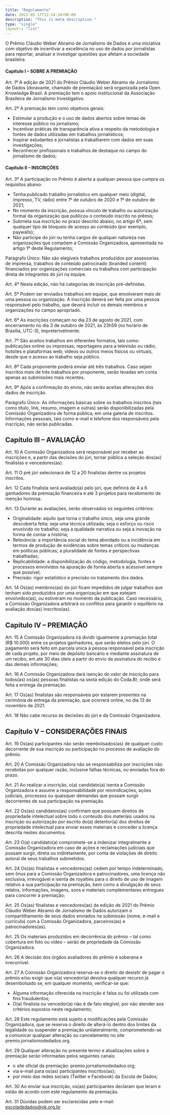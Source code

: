 ```yaml
---
title: "Regulamento"
date: 2022-05-17T12:14:34+06:00
description: "This is meta description."
type: "single"
layout:: "list"
---
```


O Prêmio Cláudio Weber Abramo de Jornalismo de Dados é uma iniciativa com objetivo de incentivar a excelência no uso de dados por jornalistas para reportar, analisar e investigar questões que afetam a sociedade brasileira.

#### Capítulo I – SOBRE A PREMIAÇÃO

Art. 1º A edição de 2021 do Prêmio Cláudio Weber Abramo de Jornalismo de Dados (doravante, chamado de premiação) será organizada pela Open Knowledge Brasil. A premiação tem o apoio institucional da Associação Brasileira de Jornalismo Investigativo. 

Art. 2º A premiação tem como objetivos gerais:
- Estimular a produção e o uso de dados abertos sobre temas de interesse público no jornalismo;
- Incentivar práticas de transparência ativa a respeito da metodologia e fontes de dados utilizadas em trabalhos jornalísticos;
- Inspirar estudantes e jornalistas a trabalharem com dados em suas investigações;
- Reconhecer profissionais e trabalhos de destaque no campo do jornalismo de dados;

  
#### Capítulo II – INSCRIÇÕES

Art. 3º A participação no Prêmio é aberta a qualquer pessoa que cumpra os requisitos abaixo:

* Tenha publicado trabalho jornalístico em qualquer meio (digital, impresso, TV, rádio) entre 1º de outubro de 2020 e 1º de outubro de 2021;
* No momento da inscrição, possua vínculo de trabalho ou autorização formal da organização que publicou o conteúdo inscrito no prêmio;
* Submeta sua inscrição no prazo descrito abaixo, no artigo 6º, sem qualquer tipo de bloqueio de acesso ao conteúdo (por exemplo, paywalls);
* Não participe do júri ou tenha cargos de qualquer natureza nas organizações que compõem a Comissão Organizadora, apresentada no artigo 1º deste Regulamento;
  
Parágrafo Único: Não são elegíveis trabalhos produzidos por assessorias de imprensa, trabalhos de conteúdo patrocinado (branded content) financiados por organizações comerciais ou trabalhos com participação direta de integrantes do júri na equipe.

Art. 4º Nesta edição, não há categorias de inscrição pré-definidas.

Art. 5º Podem ser enviados trabalhos em equipe, que envolveram mais de uma pessoa ou organização. A inscrição deverá ser feita por uma pessoa responsável pelo trabalho, que deverá incluir os demais membros e organizações no campo apropriado.

Art. 6º As inscrições começam no dia 23 de agosto de 2021, com encerramento no dia 3 de outubro de 2021, às 23h59 (no horário de Brasília, UTC-3), impreterivelmente.

Art. 7º São aceitos trabalhos em diferentes formatos, tais como: publicações online ou impressas; reportagens para a televisão ou rádio; hotsites e plataformas web; vídeos ou outros meios físicos ou virtuais, desde que o acesso ao trabalho seja público.

Art. 8º Cada proponente poderá enviar até três trabalhos. Caso sejam inscritos mais de três trabalhos por proponente, serão levadas em conta apenas as submissões mais recentes.

Art. 9º Após a confirmação do envio, não serão aceitas alterações dos dados de inscrição.

Parágrafo Único: As informações básicas sobre os trabalhos inscritos (tais como título, link, resumo, imagem e outras) serão disponibilizadas pela Comissão Organizadora de forma pública, em uma galeria de inscritos. Informações pessoais, tais como e-mail e telefone dos responsáveis pela inscrição, não serão publicadas. 

## Capítulo III – AVALIAÇÃO

Art. 10 A Comissão Organizadora será responsável por receber as inscrições e, a partir das decisões do júri, tornar pública a seleção dos(as) finalistas e vencedores(as).

Art. 11 O pré júri selecionará de 12 a 20 finalistas dentre os projetos inscritos.

Art. 12 Cada finalista será avaliado(a) pelo júri, que definirá de 4 a 6 ganhadores da premiação financeira e até 3 projetos para recebimento de menção honrosa.

Art. 13 Durante as avaliações, serão observados os seguintes critérios:

* Originalidade: aquilo que torna o trabalho único, seja uma grande descoberta feita; seja uma técnica utilizada; seja o esforço ou risco envolvido no trabalho; seja a qualidade narrativa ou seja a inovação na forma de contar a história;
* Relevância: a importância social do tema abordado ou a incidência em termos de produção de evidências sobre temas críticos ou mudanças em políticas públicas; a pluralidade de fontes e perspectivas trabalhadas;
* Replicabilidade: a disponibilização do código, metodologia, fontes e processos envolvidos na apuração de forma aberta e acessível sempre que possível;
* Precisão: rigor estatístico e precisão no tratamento dos dados.

Art. 14 Os(as) membros(as) do júri ficam impedidos de julgar trabalhos que tenham sido produzidos por uma organização em que estejam envolvidos(as), ou estiveram no momento da publicação. Caso necessário, a Comissão Organizadora arbitrará os conflitos para garantir o equilíbrio na avaliação dos(as) inscritos(as).

## Capítulo IV – PREMIAÇÃO

Art. 15 A Comissão Organizadora irá dividir igualmente a premiação total (R$ 10.000) entre os projetos ganhadores, que serão eleitos pelo júri. O pagamento será feito em parcela única à pessoa responsável pela inscrição de cada projeto, por meio de depósito bancário e mediante assinatura de um recibo, em até 30 dias úteis a partir do envio da assinatura do recibo e das demais informações;

Art. 16 A Comissão Organizadora dará isenção do valor de inscrição para todos(as) os(as) pessoas finalistas na sexta edição do Coda.Br, onde será feita a entrega da premiação.

Art. 17 Os(as) finalistas são responsáveis por estarem presentes na cerimônia de entrega da premiação, que ocorrerá online, no dia 13 de novembro de 2021.

Art. 18 Não cabe recurso às decisões do júri e da Comissão Organizadora.

## Capítulo V – CONSIDERAÇÕES FINAIS

Art. 19 Os(as) participantes não serão reembolsados(as) de qualquer custo decorrente de sua inscrição ou participação no processo de avaliação do prêmio.

Art. 20 A Comissão Organizadora não se responsabiliza por inscrições não recebidas por qualquer razão, inclusive falhas técnicas, ou enviadas fora do prazo.

Art. 21 Ao realizar a inscrição, o(a) candidato(a) isenta a Comissão Organizadora e assume a responsabilidade por reivindicações, ações judiciais, processos ou quaisquer demandas que possam surgir decorrentes de sua participação na premiação.

Art. 22 Os(as) candidatos(as) confirmam que possuem direitos de propriedade intelectual sobre todo o conteúdo dos materiais usados na inscrição ou autorização por escrito do(a) detentor(a) dos direitos de propriedade intelectual para enviar esses materiais e conceder a licença descrita nestes documentos.

Art. 23 O(a) candidato(a) compromete-se a indenizar integralmente a Comissão Organizadora em caso de ações e reclamações judiciais que possam surgir, direta ou indiretamente, por conta de violações de direito autoral de seus trabalhos submetidos.

Art. 24 Os(as) finalistas e vencedores(as) cedem por tempo indeterminado, sem ônus para a Comissão Organizadora e patrocinadores, uma licença não exclusiva, irrevogável e isenta de royalties para o direito de uso de imagem relativo a sua participação na premiação, bem como a divulgação de seus relatos, informações, imagens, sons e materiais complementares entregues para concorrer à premiação;

Art. 25 Os(as) finalistas e vencedores(as) da edição de 2021 do Prêmio Cláudio Weber Abramo de Jornalismo de Dados autorizam o compartilhamento de seus dados enviados na submissão (nome, e-mail e currículo) com a Comissão Organizadora, parceiros(as) e patrocinadores(as).

Art. 25 Os materiais produzidos em decorrência do prêmio – tal como cobertura em foto ou vídeo – serão de propriedade da Comissão Organizadora.

Art. 26 A decisão dos órgãos avaliadores do prêmio é soberana e irrecorrível.

Art. 27 A Comissão Organizadora reserva-se o direito de desistir de pagar o prêmio e/ou exigir que o(a) vencedor(a) devolva qualquer recurso já desembolsado se, em qualquer momento, verificar-se que:

* Alguma informação oferecida na inscrição é falsa ou foi utilizada com fins fraudulentos;
* O(a) finalista ou vencedor(a) não é de fato elegível, por não atender aos critérios expostos neste regulamento;
  
Art. 28 Este regulamento está sujeito a modificações pela Comissão Organizadora, que se reserva o direito de alterá-lo dentro dos limites da legalidade ou suspender a premiação unilateralmente, comprometendo-se a comunicar qualquer alteração ou cancelamento no site premio.jornalismodedados.org.

Art. 29 Qualquer alteração no presente termo e atualizações sobre a premiação serão informadas pelos seguintes canais:

* o site oficial da premiação: premio.jornalismodedados.org;
* via e-mail para os(as) participantes inscritos(as);
* por meio das redes sociais (Twitter e Facebook) da Escola de Dados;

Art. 30 Ao enviar sua inscrição, os(as) participantes declaram que leram e estão de acordo com este regulamento da premiação.

Art. 31 Dúvidas podem ser esclarecidas pelo e-mail: escoladedados@ok.org.br